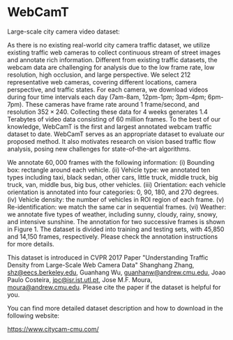 # WebCamT
Large-scale city camera video dataset:

As there is no existing real-world city camera traffic dataset, we utilize existing traffic web cameras to collect continuous stream of street images and annotate rich information. Different from existing traffic datasets, the webcam data are challenging for analysis due to the low frame rate, low resolution, high occlusion, and large perspective. We select 212 representative web cameras, covering different locations, camera perspective, and traffic states.  For each camera, we download videos during four time intervals each day (7am-8am, 12pm-1pm; 3pm-4pm; 6pm-7pm). These cameras have frame rate around 1 frame/second, and resolution $352\times240$. Collecting these data for 4 weeks generates 1.4 Terabytes of video data consisting of 60 million frames. To the best of our knowledge, WebCamT is the first and largest annotated webcam traffic dataset to date. WebCamT serves as an appropriate dataset to evaluate our proposed method. It also motivates research on vision based traffic flow analysis, posing new challenges for state-of-the-art algorithms.

We annotate $60,000$ frames with the following information: (i) Bounding box: rectangle around each vehicle. (ii) Vehicle type: we annotated ten types including taxi, black sedan, other cars, little truck, middle truck, big truck, van, middle bus, big bus, other vehicles. (iii) Orientation: each vehicle orientation is annotated into four categories: 0, 90, 180, and 270 degrees. (iv) Vehicle density: the number of vehicles in ROI region of each frame. (v) Re-identification: we match the same car in sequential frames. (vi) Weather: we annotate five types of weather, including sunny, cloudy, rainy, snowy, and intensive sunshine. The annotation for two successive frames is shown in Figure 1. The dataset is divided into training and testing sets, with 45,850 and 14,150 frames, respectively. Please check the annotation instructions for more details.

This dataset is introduced in CVPR 2017 Paper "Understanding Traffic Density from Large-Scale Web Camera Data"
Shanghang Zhang, shz@eecs.berkeley.edu,
Guanhang Wu, guanhanw@andrew.cmu.edu,
Joao Paulo Costeira, jpc@isr.ist.utl.pt,
Jose M.F. Moura, moura@andrew.cmu.edu.
Please cite the paper if the dataset is helpful for you.


You can find more detailed dataset description and how to download in the following website:

https://www.citycam-cmu.com/
